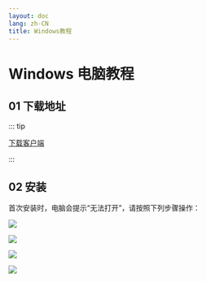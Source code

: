 ```yaml
---
layout: doc
lang: zh-CN
title: Windows教程
---
```


# Windows 电脑教程

## 01 下载地址

::: tip

<a href="https://assets.tyro.wiki/t/okk.exe" style="">下载客户端</a>

:::

## 02 安装

首次安装时，电脑会提示“无法打开”，请按照下列步骤操作：

![](https://assets.tyro.wiki/img/w/11.jpg)

![](https://assets.tyro.wiki/img/w/12.jpg)

![](https://assets.tyro.wiki/img/w/13.jpg)

![](https://assets.tyro.wiki/img/w/14.jpg)
